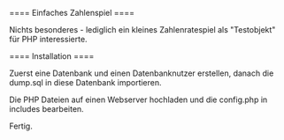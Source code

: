 ==== Einfaches Zahlenspiel ====

Nichts besonderes - lediglich ein kleines Zahlenratespiel als "Testobjekt" für PHP interessierte.

==== Installation ====

Zuerst eine Datenbank und einen Datenbanknutzer erstellen, danach die dump.sql in diese Datenbank importieren.

Die PHP Dateien auf einen Webserver hochladen und die config.php in includes bearbeiten.

Fertig.
